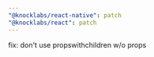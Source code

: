```yaml
---
"@knocklabs/react-native": patch
"@knocklabs/react": patch
---
```


fix: don't use propswithchildren w/o props
